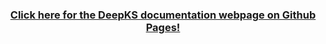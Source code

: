 <div align="center">

### [Click here for the DeepKS documentation webpage on Github Pages!](https://ben-drucker.github.io/DeepKS/")

</div>
